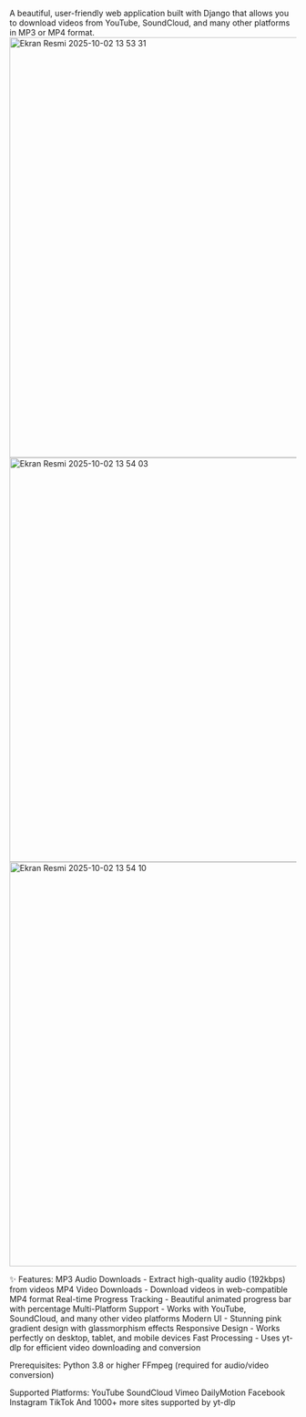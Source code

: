 A beautiful, user-friendly web application built with Django that allows you to download videos from YouTube, SoundCloud, and many other platforms in MP3 or MP4 format.
<img width="964" height="738" alt="Ekran Resmi 2025-10-02 13 53 31" src="https://github.com/user-attachments/assets/0d2cac4c-758b-4cfd-bc33-32d12655c314" />
<img width="964" height="710" alt="Ekran Resmi 2025-10-02 13 54 03" src="https://github.com/user-attachments/assets/b389c97f-609b-4201-8a42-deb9167e4a3b" />
<img width="964" height="710" alt="Ekran Resmi 2025-10-02 13 54 10" src="https://github.com/user-attachments/assets/a6995971-4c9c-4ed1-8df0-adddca6f93ff" />

✨ Features:
MP3 Audio Downloads - Extract high-quality audio (192kbps) from videos
MP4 Video Downloads - Download videos in web-compatible MP4 format
Real-time Progress Tracking - Beautiful animated progress bar with percentage
Multi-Platform Support - Works with YouTube, SoundCloud, and many other video platforms
Modern UI - Stunning pink gradient design with glassmorphism effects
Responsive Design - Works perfectly on desktop, tablet, and mobile devices
Fast Processing - Uses yt-dlp for efficient video downloading and conversion

Prerequisites:
Python 3.8 or higher
FFmpeg (required for audio/video conversion)

Supported Platforms:
YouTube
SoundCloud
Vimeo
DailyMotion
Facebook
Instagram
TikTok
And 1000+ more sites supported by yt-dlp
